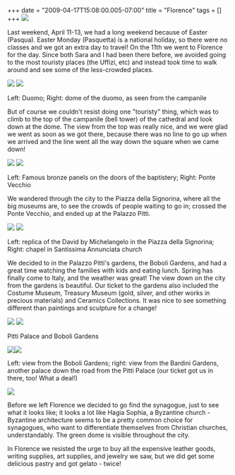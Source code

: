 +++
date = "2009-04-17T15:08:00.005-07:00"
title = "Florence"
tags = []
+++
<img src="http://3.bp.blogspot.com/_BPRHjFkCSTM/Sej-27XJ3rI/AAAAAAAAFsw/ajJ3lF98qtE/s1600/IMG_3688.JPG"/>

Last weekend, April 11-13, we had a long weekend because of Easter (Pasqua).  Easter Monday (Pasquetta) is a national holiday, so there were no classes and we got an extra day to travel!  On the 11th we went to Florence for the day.  Since both Sara and I had been there before, we avoided going to the most touristy places (the Uffizi, etc) and instead took time to walk around and see some of the less-crowded places.

<img src="http://1.bp.blogspot.com/_BPRHjFkCSTM/Sej-1-3_5aI/AAAAAAAAFsg/8NGaVEVGSYA/s1600/IMG_3667.JPG"/> <img src="http://3.bp.blogspot.com/_BPRHjFkCSTM/Sej-285F4fI/AAAAAAAAFso/JE0oqmSeuf8/s1600/IMG_3680.JPG"/>

Left: Duomo; Right: dome of the duomo, as seen from the campanile

But of course we couldn't resist doing one "touristy" thing, which was to climb to the top of the campanile (bell tower) of the cathedral and look down at the dome.  The view from the top was really nice, and we were glad we went as soon as we got there, because there was no line to go up when we arrived and the line went all the way down the square when we came down!

<img src="http://4.bp.blogspot.com/_BPRHjFkCSTM/Sej_KJ7V2II/AAAAAAAAFt4/8GRw86FOwmk/s1600/IMG_3791.JPG"/> <img src="http://2.bp.blogspot.com/_BPRHjFkCSTM/Sej_DwI8NII/AAAAAAAAFtI/GmVq9z1YTE8/s1600/IMG_3749.JPG"/>

Left: Famous bronze panels on the doors of the baptistery; Right: Ponte Vecchio

We wandered through the city to the Piazza della Signorina, where all the big museums are, to see the crowds of people waiting to go in; crossed the Ponte Vecchio, and ended up at the Palazzo Pitti.

<img src="http://2.bp.blogspot.com/_BPRHjFkCSTM/Sej-5WBqO7I/AAAAAAAAFtA/o2qWlTDgQ7U/s1600/IMG_3717.JPG"/> <img src="http://3.bp.blogspot.com/_BPRHjFkCSTM/Sej-3NwEdoI/AAAAAAAAFs4/lfSptidjM3Q/s1600/IMG_3705.JPG"/>

Left: replica of the David by Michelangelo in the Piazza della Signorina; Right: chapel in Santissima Annunciata church

We decided to in the Palazzo Pitti's gardens, the Boboli Gardens, and had a great time watching the families with kids and eating lunch.  Spring has finally come to Italy, and the weather was great!  The view down on the city from the gardens is beautiful.  Our ticket to the gardens also included the Costume Museum, Treasury Museum (gold, silver, and other works in precious materials) and Ceramics Collections.  It was nice to see something different than paintings and sculpture for a change!

<img src="http://3.bp.blogspot.com/_BPRHjFkCSTM/Sej_ETEjdmI/AAAAAAAAFto/SKYWg4zvzys/s1600/IMG_3784.JPG"/> <img src="http://2.bp.blogspot.com/_BPRHjFkCSTM/Sej_ED5Pl9I/AAAAAAAAFtY/ZSy6yS9Oq9g/s1600/IMG_3762.JPG"/>

Pitti Palace and Boboli Gardens

<img src="http://1.bp.blogspot.com/_BPRHjFkCSTM/Sej_D1kDUgI/AAAAAAAAFtQ/C5Cnq14_gkc/s1600/IMG_3758.JPG"/><img src="http://4.bp.blogspot.com/_BPRHjFkCSTM/Sej_EDpRguI/AAAAAAAAFtg/ctEYqIVr19I/s1600/IMG_3773.JPG"/>

Left: view from the Boboli Gardens; right: view from the Bardini Gardens, another palace down the road from the Pitti Palace (our ticket got us in there, too!  What a deal!)

<img src="http://3.bp.blogspot.com/_BPRHjFkCSTM/Sej_KAzo0jI/AAAAAAAAFtw/fu1WLrxKndA/s1600/IMG_3810.JPG"/>

Before we left Florence we decided to go find the synagogue, just to see what it looks like; it looks a lot like Hagia Sophia, a Byzantine church - Byzantine architecture seems to be a pretty common choice for synagogues, who want to differentiate themselves from Christian churches, understandably.  The green dome is visible throughout the city.

In Florence we resisted the urge to buy all the expensive leather goods, writing supplies, art supplies, and jewelry we saw, but we did get some delicious pastry and got gelato - twice!
